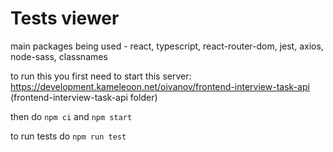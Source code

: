 # Tests viewer

main packages being used - react, typescript, react-router-dom, jest, axios, node-sass, classnames<br/>

to run this you first need to start this server: https://development.kameleoon.net/oivanov/frontend-interview-task-api (frontend-interview-task-api folder)<br/>

then do `npm ci` and `npm start` <br/>

to run tests do `npm run test`
